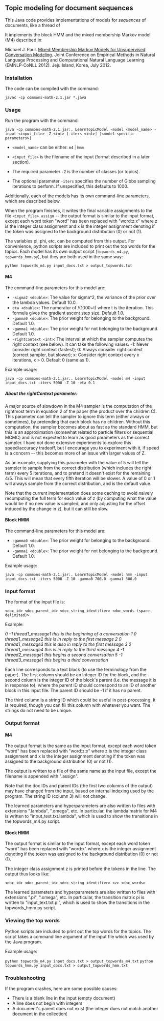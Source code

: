## Topic modeling for document sequences

This Java code provides implementations of models for *sequences* of documents, like a thread of

It implements the block HMM and the mixed membership Markov model (M4) described in:

Michael J. Paul. [Mixed Membership Markov Models for Unsupervised Conversation Modeling](https://www.aclweb.org/anthology/D12-1009/). Joint Conference on Empirical Methods in Natural Language Processing and Computational Natural Language Learning (EMNLP-CoNLL 2012). Jeju Island, Korea, July 2012.

### Installation

The code can be compiled with the command:

`javac -cp commons-math-2.1.jar *.java`

### Usage

Run the program with the command:

`java -cp commons-math-2.1.jar:. LearnTopicModel -model <model_name> -input <input_file> -Z <int> [-iters <int>] [<model-specific parameters>]`

- `<model_name>` can be either: `m4` | `hmm`

- `<input_file>` is the filename of the input (format described in a later section).

- The required parameter `-Z` is the number of classes (or topics).

- The optional parameter `-iters` specifies the number of Gibbs sampling iterations to perform. If unspecified, this defaults to 1000.

Additionally, each of the models has its own command-line parameters, which are described below.

When the program finishes, it writes the final variable assignments to the file `<input_file>.assign` -- the output format is similar to the input format, except each word token "word" has been replaced with "word:z:x" where z is the integer class assignment and x is the integer assignment denoting if the token was assigned to the background distribution (0) or not (1).

The variables pi, phi, etc. can be computed from this output. For convenience, python scripts are included to print out the top words for the topics. Each model has its own output script (`topwords_m4.py`, `topwords_hmm.py`), but they are both used in the same way:

`python topwords_m4.py input_docs.txt > output_topwords.txt`

#### M4

The command-line parameters for this model are:

- `-sigma2 <double>`: The value for sigma^2, the variance of the prior over the lambda values. Default 10.0.
- `eta <double>`: The numerator of <eta>/(1000+t) where t is the iteration. This formula gives the gradient ascent step size. Default 1.0.
- `-gamma0 <double>`: The prior weight for belonging to the background. Default 1.0.
- `-gamma1 <double>`: The prior weight for not belonging to the background. Default 1.0.
- `-rightContext <int>`: The interval at which the sampler computes the right context (see below). It can take the following values. -1: Never consider right context (fastest); 0: Always consider right context (correct sampler, but slower); x: Consider right context every x iterations, x > 0. Default 0 (same as 1).

Example usage:

`java -cp commons-math-2.1.jar:. LearnTopicModel -model m4 -input input_docs.txt -iters 5000 -Z 10 -eta 0.1`

##### About the rightContext parameter:

A major source of slowdown in the M4 sampler is the computation of the rightmost term in equation 2 of the paper (the product over the children C). This parameter can tell the sampler to ignore this term (either always or sometimes), by pretending that each block has no children. Without this computation, the sampler becomes about as fast as the standard HMM, but this is an approximation (somewhat related to particle filters or sequential MCMC) and is not expected to learn as good parameters as the correct sampler. I have not done extensive experiments to explore this speed/accuracy tradeoff, but I encourage you to experiment with it, if speed is a concern -- this becomes more of an issue with larger values of Z. 

As an example, supplying this parameter with the value of 5 will tell the sampler to sample from the correct distribution (which includes the right term) every 5 iterations, and to pretend it doesn't exist for the remaining 4/5. This will mean that every fifth iteration will be slower. A value of 0 or 1 will always sample from the correct distribution, and is the default value. 

Note that the current implementation does some caching to avoid naively recomputing the full term for each value of z (by computing what the value would be if no new value is sampled, and only adjusting for the offset induced by the change in z), but it can still be slow.

#### Block HMM 

The command-line parameters for this model are:

- `-gamma0 <double>`: The prior weight for belonging to the background. Default 1.0.
- `-gamma1 <double>`: The prior weight for not belonging to the background. Default 1.0.

Example usage:

`java -cp commons-math-2.1.jar:. LearnTopicModel -model hmm -input input_docs.txt -iters 5000 -Z 10 -gamma0 700.0 -gamma1 300.0`


### Input format

The format of the input file is:

`<doc_id> <doc_parent_id> <doc_string_identifier> <doc_words (space-delimited)>`

Example: 

*0 -1 thread1_message1 this is the beginning of a conversation
1 0 thread1_message2 this is in reply to the first message
2 0 thread1_message3 this is also in reply to the first message
3 2 thread1_message4 this is in reply to the third message
4 -1 thread2_message1 this begins a second conversation
5 -1 thread3_message1 this begins a third conversation*

Each line corresponds to a text block (to use the terminology from the paper). The first column should be an integer ID for the block, and the second column is the integer ID of the block's parent (i.e. the message it is in response to), where the parent ID should correspond to an ID of another block in this input file. The parent ID should be -1 if it has no parent.

The third column is a string ID which could be useful in post-processing. It is required, though you can fill this column with whatever you want. The strings do not need to be unique. 




### Output format

#### M4

The output format is the same as the input format, except each word token "word" has been replaced with "word:z:x" where z is the integer class assignment and x is the integer assignment denoting if the token was assigned to the background distribution (0) or not (1).

The output is written to a file of the same name as the input file, except the filename is appended with ".assign".

Note that the doc IDs and parent IDs (the first two columns of the output) may have changed from the input, based on internal indexing used by the program. The string ID (column 3) will not change.

The learned parameters and hyperparameters are also written to files with extensions ".lambda", ".omega", etc. In particular, the lambda matrix for M4 is written to "input_text.txt.lambda", which is used to show the transitions in the topwords_m4.py script.


#### Block HMM 

The output format is similar to the input format, except each word token "word" has been replaced with "word:x" where x is the integer assignment denoting if the token was assigned to the background distribution (0) or not (1).

The integer class assignment z is printed before the tokens in the line. The  output thus looks like:

`<doc_id> <doc_parent_id> <doc_string_identifier> <z> <doc_words>`

The learned parameters and hyperparameters are also written to files with extensions ".pi", ".omega", etc. In particular, the transition matrix pi is written to "input_text.txt.pi", which is used to show the transitions in the topwords_hmm.py script.


### Viewing the top words

Python scripts are included to print out the top words for the topics. The script 
takes a command line argument of the input file which was used by the Java program. 

Example usage:

`python topwords_m4.py input_docs.txt > output_topwords_m4.txt`
`python topwords_hmm.py input_docs.txt > output_topwords_hmm.txt`



### Troubleshooting

If the program crashes, here are some possible causes:

- There is a blank line in the input (empty document)
- A line does not begin with integers
- A document's parent does not exist (the integer does not match another document in the collection) 



